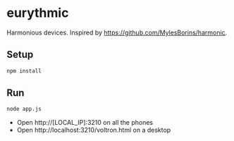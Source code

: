 # eurythmic

Harmonious devices. Inspired by https://github.com/MylesBorins/harmonic.

## Setup

```bash
npm install
```

## Run

```bash
node app.js
```

- Open http://[LOCAL_IP]:3210 on all the phones
- Open http://localhost:3210/voltron.html on a desktop
